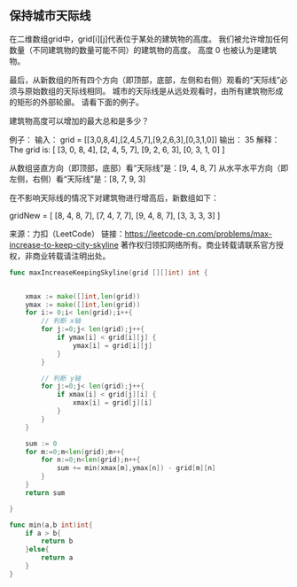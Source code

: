 ## 保持城市天际线

在二维数组grid中，grid[i][j]代表位于某处的建筑物的高度。 我们被允许增加任何数量（不同建筑物的数量可能不同）的建筑物的高度。 高度 0 也被认为是建筑物。

最后，从新数组的所有四个方向（即顶部，底部，左侧和右侧）观看的“天际线”必须与原始数组的天际线相同。 城市的天际线是从远处观看时，由所有建筑物形成的矩形的外部轮廓。 请看下面的例子。

建筑物高度可以增加的最大总和是多少？

例子：
输入： grid = [[3,0,8,4],[2,4,5,7],[9,2,6,3],[0,3,1,0]]
输出： 35
解释： 
The grid is:
[ [3, 0, 8, 4], 
  [2, 4, 5, 7],
  [9, 2, 6, 3],
  [0, 3, 1, 0] ]

从数组竖直方向（即顶部，底部）看“天际线”是：[9, 4, 8, 7]
从水平水平方向（即左侧，右侧）看“天际线”是：[8, 7, 9, 3]

在不影响天际线的情况下对建筑物进行增高后，新数组如下：

gridNew = [ [8, 4, 8, 7],
            [7, 4, 7, 7],
            [9, 4, 8, 7],
            [3, 3, 3, 3] ]

来源：力扣（LeetCode）
链接：https://leetcode-cn.com/problems/max-increase-to-keep-city-skyline
著作权归领扣网络所有。商业转载请联系官方授权，非商业转载请注明出处。

```go
func maxIncreaseKeepingSkyline(grid [][]int) int {


    xmax := make([]int,len(grid))
    ymax := make([]int,len(grid))
    for i:= 0;i< len(grid);i++{
        // 判断 x轴
        for j:=0;j< len(grid);j++{
            if ymax[i] < grid[i][j] {
                ymax[i] = grid[i][j]
            } 
        }

        // 判断 y轴
        for j:=0;j< len(grid);j++{
            if xmax[i] < grid[j][i] {
                xmax[i] = grid[j][i]
            } 
        }
    }

    sum := 0 
    for m:=0;m<len(grid);m++{
        for n:=0;n<len(grid);n++{
            sum += min(xmax[m],ymax[n]) - grid[m][n]
        }
    }
    return sum

}

func min(a,b int)int{
    if a > b{
        return b
    }else{
        return a
    }
}
```

